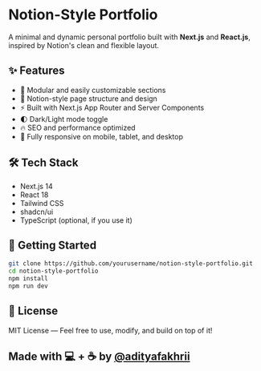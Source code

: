 
# Notion-Style Portfolio

A minimal and dynamic personal portfolio built with **Next.js** and **React.js**, inspired by Notion's clean and flexible layout.

## ✨ Features

- 🧩 Modular and easily customizable sections
- 📄 Notion-style page structure and design
- ⚡ Built with Next.js App Router and Server Components
- 🌓 Dark/Light mode toggle
- 🔥 SEO and performance optimized
- 📱 Fully responsive on mobile, tablet, and desktop

## 🛠️ Tech Stack

- Next.js 14
- React 18
- Tailwind CSS
- shadcn/ui
- TypeScript (optional, if you use it)

## 🚀 Getting Started

```bash
git clone https://github.com/yourusername/notion-style-portfolio.git
cd notion-style-portfolio
npm install
npm run dev
```

## 📄 License
MIT License — Feel free to use, modify, and build on top of it!


## Made with 💻 + ☕ by [@adityafakhrii](https://www.instagram.com/adityafakhrii/)